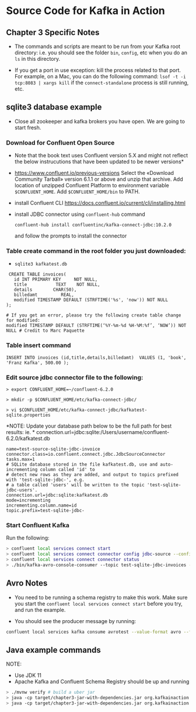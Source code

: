# Source Code for Kafka in Action

## Chapter 3 Specific Notes

* The commands and scripts are meant to be run from your Kafka root directory: i.e. you should see the folder `bin`, `config`, etc when you do an `ls` in this directory.

* If you get a port in use exception: kill the process related to that port. 
For example, on a Mac, you can do the following command: `lsof -t -i tcp:8083 | xargs kill` if the `connect-standalone` process is still running, etc.

## sqlite3 database example

* Close all zookeeper and kafka brokers you have open. 
We are going to start fresh.


### Download for Confluent Open Source
* Note that the book text uses Confluent version 5.X and might not reflect the below instrucutions that have been updated to be newer versions*

* https://www.confluent.io/previous-versions
  Select the «Download Community Tarball» version 6.1.1 or above and unzip that archive.
  Add location of unzipped Confluent Platform to environment variable `$CONFLUENT_HOME`.
  Add `$CONFLUENT_HOME/bin` to PATH.
  
* install Confluent CLI https://docs.confluent.io/current/cli/installing.html
* install JDBC connector using `confluent-hub` command 
    
      confluent-hub install confluentinc/kafka-connect-jdbc:10.2.0
  
  and follow the prompts to install the connector

### Table create command in the root folder you just downloaded:

* `sqlite3 kafkatest.db`

```sqlite
 CREATE TABLE invoices( 
   id INT PRIMARY KEY     NOT NULL,
   title           TEXT    NOT NULL,
   details        CHAR(50),
   billedamt         REAL,
   modified TIMESTAMP DEFAULT (STRFTIME('%s', 'now')) NOT NULL
);

# If you get an error, please try the following create table change for modified:
modified TIMESTAMP DEFAULT (STRFTIME(‘%Y-%m-%d %H-%M:%f’, ‘NOW’)) NOT NULL # Credit to Marc Paquette
``` 

### Table insert command

```sqlite
INSERT INTO invoices (id,title,details,billedamt)  VALUES (1, 'book', 'Franz Kafka', 500.00 );
```

### Edit source jdbc connector file to the following:
`> export CONFLUENT_HOME=~/confluent-6.2.0`


`> mkdir -p $CONFLUENT_HOME/etc/kafka-connect-jdbc/`

`> vi $CONFLUENT_HOME/etc/kafka-connect-jdbc/kafkatest-sqlite.properties`

*NOTE: Update your database path below to be the full path for best results: ie. *
connection.url=jdbc:sqlite:/Users/username/confluent-6.2.0/kafkatest.db
 
```properties
name=test-source-sqlite-jdbc-invoice
connector.class=io.confluent.connect.jdbc.JdbcSourceConnector
tasks.max=1
# SQLite database stored in the file kafkatest.db, use and auto-incrementing column called 'id' to
# detect new rows as they are added, and output to topics prefixed with 'test-sqlite-jdbc-', e.g.
# a table called 'users' will be written to the topic 'test-sqlite-jdbc-users'.
connection.url=jdbc:sqlite:kafkatest.db
mode=incrementing
incrementing.column.name=id
topic.prefix=test-sqlite-jdbc-
```

### Start Confluent Kafka

Run the following:

```bash
> confluent local services connect start 
> confluent local services connect connector config jdbc-source --config $CONFLUENT_HOME/etc/kafka-connect-jdbc/kafkatest-sqlite.properties
> confluent local services connect connector status
> ./bin/kafka-avro-console-consumer --topic test-sqlite-jdbc-invoices --bootstrap-server localhost:9092  --from-beginning
```

## Avro Notes

* You need to be running a schema registry to make this work.
Make sure you start the `confluent local services connect start` before you try, and run the example.

* You should see the producer message by running:

```bash
confluent local services kafka consume avrotest --value-format avro --from-beginning
```

## Java example commands

NOTE:
 * Use JDK 11
 * Apache Kafka and Confluent Schema Registry should be up and running

```bash
> ./mvnw verify # build a uber jar
> java -cp target/chapter3-jar-with-dependencies.jar org.kafkainaction.consumer.HelloWorldConsumer # run a consumer application
> java -cp target/chapter3-jar-with-dependencies.jar org.kafkainaction.producer.HelloWorldProducer # run a producer

``` 
